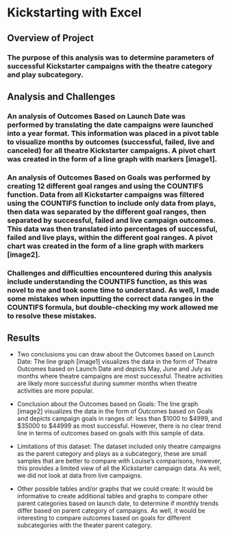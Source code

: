 # Kickstarting with Excel

## Overview of Project

### The purpose of this analysis was to determine parameters of successful Kickstarter campaigns with the theatre category and play subcategory. 

## Analysis and Challenges

### An analysis of Outcomes Based on Launch Date was performed by translating the date campaigns were launched into a year format. This information was placed in a pivot table to visualize months by outcomes (successful, failed, live and canceled) for all theatre Kickstarter campaigns. A pivot chart was created in the form of a line graph with markers [image1]. 

### An analysis of Outcomes Based on Goals was performed by creating 12 different goal ranges and using the COUNTIFS function. Data from all Kickstarter campaigns was filtered using the COUNTIFS function to include only data from plays, then data was separated by the different goal ranges, then separated by successful, failed and live campaign outcomes. This data was then translated into percentages of successful, failed and live plays, within the different goal ranges. A pivot chart was created in the form of a line graph with markers [image2]. 

### Challenges and difficulties encountered during this analysis include understanding the COUNTIFS function, as this was novel to me and took some time to understand. As well, I made some mistakes when inputting the correct data ranges in the COUNTIFS formula, but double-checking my work allowed me to resolve these mistakes.  

## Results

- Two conclusions you can draw about the Outcomes based on Launch Date: The line graph [image1] visualizes the data in the form of Theatre Outcomes based on Launch Date and depicts May, June and July as months where theatre campaigns are most successful. Theatre activities are likely more successful during summer months when theatre activities are more popular. 

- Conclusion about the Outcomes based on Goals: The line graph [image2] visualizes the data in the form of Outcomes based on Goals and depicts campaign goals in ranges of: less than $1000 to $4999, and $35000 to $44999 as most successful. However, there is no clear trend line in terms of outcomes based on goals with this sample of data.

- Limitations of this dataset: The dataset included only theatre campaigns as the parent category and plays as a subcategory, these are small samples that are better to compare with Louise’s comparisons, however, this provides a limited view of all the Kickstarter campaign data. As well, we did not look at data from live campaigns. 

- Other possible tables and/or graphs that we could create: It would be informative to create additional tables and graphs to compare other parent categories based on launch date, to determine if monthly trends differ based on parent category of campaigns. As well, it would be interesting to compare outcomes based on goals for different subcategories with the theater parent category.
